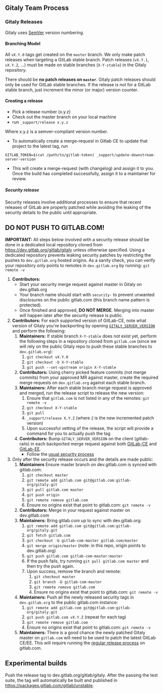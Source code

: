 ## Gitaly Team Process

### Gitaly Releases

Gitaly uses [SemVer](https://semver.org) version numbering.

#### Branching Model

All `vX.Y.0` tags get created on the `master` branch. We only make patch
releases when targeting a GitLab stable branch. Patch releases
(`vX.Y.1`, `vX.Y.2`, ...) must be made on stable branches (`X-Y-stable`)
in the Gitaly repository.

There should be **no patch releases on `master`**. Gitaly patch releases should
only be used for GitLab stable branches. If the release is not for a
GitLab stable branch, just increment the minor (or major) version
counter.

#### Creating a release

- Pick a release number (x.y.z)
- Check out the master branch on your local machine
- run `_support/release x.y.z`

Where x.y.z is a semver-compliant version number.

- To automatically create a merge-request in Gitlab CE to update that
  project to the latest tag, run

```shell
GITLAB_TOKEN=$(cat /path/to/gitlab-token) _support/update-downstream-server-version
```

- This will create a merge-request (with changelog) and assign it to you. Once the build has
  completed successfully, assign it to a maintainer for review.

##### Security release

Security releases involve additional processes to ensure that recent releases
of GitLab are properly patched while avoiding the leaking of the security
details to the public until appropriate.

## DO NOT PUSH TO GITLAB.COM!

**IMPORTANT:** All steps below involved with a security release should be done
in a dedicated local repository cloned from https://dev.gitlab.org/gitlab/gitaly
unless otherwise specified. Using a dedicated repository prevents leaking
security patches by restricting the pushes to `dev.gitlab.org` hosted origins.
As a sanity check, you can verify your repository only points to remotes in
`dev.gitlab.org` by running: `git remote -v`

1. **Contributors:**
   - Start your security merge request against master in Gitaly on dev.gitlab.org
   - Your branch name should start with `security-` to prevent unwanted
     disclosures on the public gitlab.com (this branch name pattern is protected).
   - Once finished and approved, **DO NOT MERGE**. Merging into master
     will happen later after the security release is public.
1. **Contributors:** For each supported version of GitLab-CE, note what version
   of Gitaly you're backporting by opening
   [`GITALY_SERVER_VERSION`][gitaly-ce-version] and perform the following:
    1. **Maintainers:** If stable branch `X-Y-stable` does not exist yet,
       perform the following steps in a repository cloned
       from `gitlab.com` (since we will rely on the public Gitaly repo to push
       these stable branches to `dev.gitlab.org`):
        1. `git checkout vX.Y.0`
        1. `git checkout -b X-Y-stable`
        1. `git push --set-upstream origin X-Y-stable`
    1. **Contributors:** Using cherry picked feature commits (not merge commits) from your approved MR
       against master, create the required merge requests on `dev.gitlab.org`
       against each stable branch.
    1. **Maintainers:** After each stable branch merge request is approved and
       merged, run the release script to release the new version:
        1. Ensure that `gitlab.com` is not listed in any of the remotes:
           `git remote -v`
        1. `git checkout X-Y-stable`
        1. `git pull`
        1. `_support/release X.Y.Z` (where `Z` is the new incremented patch version)
        1. Upon successful vetting of the release, the script will provide a
           command for you to actually push the tag
    1. **Contributors:** Bump `GITALY_SERVER_VERSION` on the client
       (gitlab-rails) in each backported merge request against both
       [GitLab-CE](https://dev.gitlab.org/gitlab/gitlabhq)
       and [GitLab-EE](https://dev.gitlab.org/gitlab/gitlab-ee).
        - Follow the [usual security process](https://gitlab.com/gitlab-org/release/docs/blob/master/general/security/developer.md)
1. Only after the security release occurs and the details are made public:
    1. **Maintainers** Ensure master branch on dev.gitlab.com is synced with gitlab.com:
       1. `git checkout master`
       1. `git remote add gitlab.com git@gitlab.com:gitlab-org/gitaly.git`
       1. `git pull gitlab.com master`
       1. `git push origin`
       1. `git remote remove gitlab.com`
       1. Ensure no origins exist that point to gitlab.com: `git remote -v`
    1. **Contributors:** Merge in your request against master on dev.gitlab.com
    1. **Maintainers:** Bring gitlab.com up to sync with dev.gitlab.org:
       1. `git remote add gitlab.com git@gitlab.com:gitlab-org/gitaly.git`
       1. `git fetch gitlab.com`
       1. `git checkout -b gitlab-com-master gitlab.com/master`
       1. `git merge origin/master` (note: in this repo, origin points to dev.gitlab.org)
       1. `git push gitlab.com gitlab-com-master:master`
       1. If the push fails, try running `git pull gitlab.com master` and then
          try the push again.
       1. Upon success, remove the branch and remote:
          1. `git checkout master`
          1. `git branch -D gitlab-com-master`
          1. `git remote remove gitlab.com`
          1. Ensure no origins exist that point to gitlab.com: `git remote -v`
    1. **Maintainers:** Push all the newly released security tags in
       `dev.gitlab.org` to the public gitlab.com instance:
       1. `git remote add gitlab.com git@gitlab.com:gitlab-org/gitaly.git`
       1. `git push gitlab.com vX.Y.Z` (repeat for each tag)
       1. `git remote remove gitlab.com`
       1. Ensure no origins exist that point to gitlab.com: `git remote -v`
    1. **Maintainers:** There is a good chance the newly patched Gitaly master
       on `gitlab.com` will need to be used to patch the latest GitLab CE/EE.
       This will require running the [regular release process](#creating-a-release)
       on gitlab.com.

[gitaly-ce-version]: https://gitlab.com/gitlab-org/gitlab-ce/blob/master/GITALY_SERVER_VERSION

## Experimental builds

Push the release tag to dev.gitlab.org/gitlab/gitaly. After the
passing the test suite, the tag will automatically be built and
published in https://packages.gitlab.com/gitlab/unstable.
